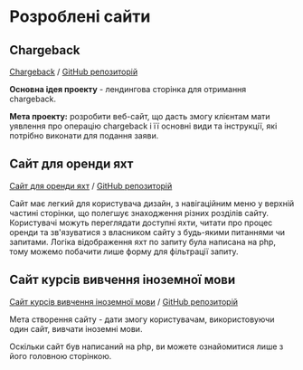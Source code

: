 # Розроблені сайти
## Chargeback

[Chargeback](https://ira00.github.io/Chargeback/)
/ [GitHub репозиторій](https://github.com/Ira00/Chargeback)

**Основна ідея проекту** - лендингова сторінка для отримання chargeback. 


**Мета проекту:** розробити веб-сайт, що дасть змогу клієнтам мати уявлення про операцію chargeback і її основні види та інструкції, які потрібно виконати для подання заяви.

## Сайт для оренди яхт

[Сайт для оренди яхт](https://ira00.github.io/Site-for-renting-yachts/)
/ [GitHub репозиторій](https://github.com/Ira00/Site-for-renting-yachts)

Сайт має легкий для користувача дизайн, з навігаційним меню у верхній частині сторінки, що полегшує знаходження різних розділів сайту. Користувачі можуть переглядати доступні яхти, читати про процес оренди та зв'язуватися з власником сайту з будь-якими питаннями чи запитами. Логіка відображення яхт по запиту була написана на php, тому можемо побачити лише форму для фільтрації запиту.

## Сайт курсів вивчення іноземної мови

[Сайт курсів вивчення іноземної мови](https://ira00.github.io/Course-site/)
/ [GitHub репозиторій](https://github.com/Ira00/Course-site-using-php)

Мета створення сайту - дати змогу користувачам, використовуючи один сайт, вивчати іноземні мови.


Оскільки сайт був написаний на php, ви можете ознайомитися лише з його головною сторінкою. 
